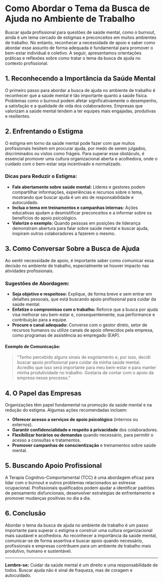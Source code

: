 
# Como Abordar o Tema da Busca de Ajuda no Ambiente de Trabalho

Buscar ajuda profissional para questões de saúde mental, como o burnout, ainda é um tema cercado de estigmas e preconceitos em muitos ambientes de trabalho. No entanto, reconhecer a necessidade de apoio e saber como abordar esse assunto de forma adequada é fundamental para promover o bem-estar individual e coletivo. A seguir, apresentamos orientações práticas e reflexões sobre como tratar o tema da busca de ajuda no contexto profissional.

## 1. Reconhecendo a Importância da Saúde Mental

O primeiro passo para abordar a busca de ajuda no ambiente de trabalho é reconhecer que a saúde mental é tão importante quanto a saúde física. Problemas como o burnout podem afetar significativamente o desempenho, a satisfação e a qualidade de vida dos colaboradores. Empresas que valorizam a saúde mental tendem a ter equipes mais engajadas, produtivas e resilientes.

## 2. Enfrentando o Estigma

O estigma em torno da saúde mental pode fazer com que muitos profissionais hesitem em procurar ajuda, por medo de serem julgados, discriminados ou vistos como frágeis. Para superar esse obstáculo, é essencial promover uma cultura organizacional aberta e acolhedora, onde o cuidado com o bem-estar seja incentivado e normalizado.

### Dicas para Reduzir o Estigma:

- **Fale abertamente sobre saúde mental:** Líderes e gestores podem compartilhar informações, experiências e recursos sobre o tema, mostrando que buscar ajuda é um ato de responsabilidade e autocuidado.
- **Inclua o tema em treinamentos e campanhas internas:** Ações educativas ajudam a desmistificar preconceitos e a informar sobre os benefícios do apoio psicológico.
- **Valorize o exemplo:** Quando pessoas em posições de liderança demonstram abertura para falar sobre saúde mental e buscar ajuda, inspiram outros colaboradores a fazerem o mesmo.

## 3. Como Conversar Sobre a Busca de Ajuda

Ao sentir necessidade de apoio, é importante saber como comunicar essa decisão no ambiente de trabalho, especialmente se houver impacto nas atividades profissionais.

### Sugestões de Abordagem:

- **Seja objetivo e respeitoso:** Explique, de forma breve e sem entrar em detalhes pessoais, que está buscando apoio profissional para cuidar da saúde mental.
- **Enfatize o compromisso com o trabalho:** Reforce que a busca por ajuda visa melhorar seu bem-estar e, consequentemente, sua performance e contribuição para a equipe.
- **Procure o canal adequado:** Converse com o gestor direto, setor de recursos humanos ou utilize canais de apoio oferecidos pela empresa, como programas de assistência ao empregado (EAP).

#### Exemplo de Comunicação:

> "Tenho percebido alguns sinais de esgotamento e, por isso, decidi buscar apoio profissional para cuidar da minha saúde mental. Acredito que isso será importante para meu bem-estar e para manter minha produtividade no trabalho. Gostaria de contar com o apoio da empresa nesse processo."

## 4. O Papel das Empresas

Organizações têm papel fundamental na promoção da saúde mental e na redução do estigma. Algumas ações recomendadas incluem:

- **Oferecer acesso a serviços de apoio psicológico** (internos ou externos).
- **Garantir confidencialidade e respeito à privacidade** dos colaboradores.
- **Flexibilizar horários ou demandas** quando necessário, para permitir o acesso a consultas e tratamentos.
- **Promover campanhas de conscientização** e treinamentos sobre saúde mental.

## 5. Buscando Apoio Profissional

A Terapia Cognitivo-Comportamental (TCC) é uma abordagem eficaz para lidar com o burnout e outros problemas relacionados ao estresse ocupacional. Profissionais qualificados podem ajudar a identificar padrões de pensamento disfuncionais, desenvolver estratégias de enfrentamento e promover mudanças positivas no dia a dia.

## 6. Conclusão

Abordar o tema da busca de ajuda no ambiente de trabalho é um passo importante para superar o estigma e construir uma cultura organizacional mais saudável e acolhedora. Ao reconhecer a importância da saúde mental, comunicar-se de forma assertiva e buscar apoio quando necessário, profissionais e empresas contribuem para um ambiente de trabalho mais produtivo, humano e sustentável.

---

**Lembre-se:** Cuidar da saúde mental é um direito e uma responsabilidade de todos. Buscar ajuda não é sinal de fraqueza, mas de coragem e autocuidado.
```
